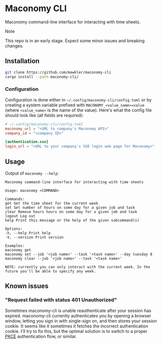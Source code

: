 # Maconomy CLI

Maconomy command-line interface for interacting with time sheets.

> [!NOTE]
> This repo is in an early stage. Expect some minor issues and breaking changes.

## Installation

```sh
git clone https://github.com/mawkler/maconomy-cli
cargo install --path maconomy-cli/
```

### Configuration

Configuration is done either in `~/.config/maconomy-cli/config.toml` or by creating a system variable prefixed with `MACONOMY_<value_name>=value` (where `<value_name>` is the name of the value). Here's what the config file should look like (all fields are required):

```toml
# ~/.config/maconomy-cli/config.toml
maconomy_url = "<URL to company's Maconomy API>"
company_id = "<company ID>"

[authentication.sso]
login_url = "<URL to your company's SSO login web page for Maconomy>"
```

## Usage

Output of `maconomy --help`:

```
Maconomy command-line interface for interacting with time sheets

Usage: maconomy <COMMAND>

Commands:
get Get the time sheet for the current week
set Set number of hours on some day for a given job and task
clear Remove hours hours on some day for a given job and task
logout Log out
help Print this message or the help of the given subcommand(s)

Options:
-h, --help Print help
-V, --version Print version

Examples:
maconomy get
maconomy set --job '<job name>' --task '<task name>' --day tuesday 8
maconomy clear --job '<job name>' --task '<task name>'

NOTE: currently you can only interact with the current week. In the future you'll be able to specify any week.
```

## Known issues

### "Request failed with status 401 Unauthorized"

Sometimes maconomy-cli is unable reauthenticate after your session has expired. maconomy-cli currently authenticates you by opening a browser window, letting you sign in with single-sign on, and then stores your session cookie. It seems like it sometimes it fetches the incorrect authentication cookie. I'll try to fix this, but the optimal solution is to switch to a proper [PKCE](https://auth0.com/docs/get-started/authentication-and-authorization-flow/authorization-code-flow-with-pkce) authentication flow, or similar.
